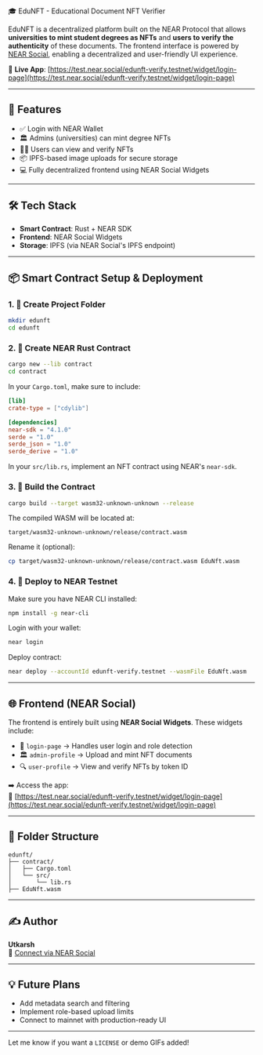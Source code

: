  🎓 EduNFT - Educational Document NFT Verifier

EduNFT is a decentralized platform built on the NEAR Protocol that allows **universities to mint student degrees as NFTs** and **users to verify the authenticity** of these documents. The frontend interface is powered by [NEAR Social](https://test.near.social), enabling a decentralized and user-friendly UI experience.

🔗 **Live App**: [https://test.near.social/edunft-verify.testnet/widget/login-page](https://test.near.social/edunft-verify.testnet/widget/login-page)

---

## 🚀 Features

- ✅ Login with NEAR Wallet
- 🏛 Admins (universities) can mint degree NFTs
- 👨‍🎓 Users can view and verify NFTs
- 📦 IPFS-based image uploads for secure storage
- 💻 Fully decentralized frontend using NEAR Social Widgets

---

## 🛠 Tech Stack

- **Smart Contract**: Rust + NEAR SDK
- **Frontend**: NEAR Social Widgets
- **Storage**: IPFS (via NEAR Social's IPFS endpoint)

---

## 📦 Smart Contract Setup & Deployment

### 1. 📁 Create Project Folder

```bash
mkdir edunft
cd edunft
```

### 2. 🔨 Create NEAR Rust Contract

```bash
cargo new --lib contract
cd contract
```

In your `Cargo.toml`, make sure to include:

```toml
[lib]
crate-type = ["cdylib"]

[dependencies]
near-sdk = "4.1.0"
serde = "1.0"
serde_json = "1.0"
serde_derive = "1.0"
```

In your `src/lib.rs`, implement an NFT contract using NEAR's `near-sdk`.

### 3. 🔧 Build the Contract

```bash
cargo build --target wasm32-unknown-unknown --release
```

The compiled WASM will be located at:

```
target/wasm32-unknown-unknown/release/contract.wasm
```

Rename it (optional):

```bash
cp target/wasm32-unknown-unknown/release/contract.wasm EduNft.wasm
```

### 4. 📡 Deploy to NEAR Testnet

Make sure you have NEAR CLI installed:

```bash
npm install -g near-cli
```

Login with your wallet:

```bash
near login
```

Deploy contract:

```bash
near deploy --accountId edunft-verify.testnet --wasmFile EduNft.wasm
```

---

## 🌐 Frontend (NEAR Social)

The frontend is entirely built using **NEAR Social Widgets**. These widgets include:

- 🔐 `login-page` → Handles user login and role detection  
- 🏛 `admin-profile` → Upload and mint NFT documents  
- 🔍 `user-profile` → View and verify NFTs by token ID

➡️ Access the app:  
🔗 [https://test.near.social/edunft-verify.testnet/widget/login-page](https://test.near.social/edunft-verify.testnet/widget/login-page)

---

## 📂 Folder Structure

```
edunft/
├── contract/
│   ├── Cargo.toml
│   └── src/
│       └── lib.rs
├── EduNft.wasm
```

---

## ✍️ Author

**Utkarsh**  
📧 [Connect via NEAR Social](https://near.social/mob.near/widget/ProfilePage?accountId=wickedspidy.near)

---

## 💡 Future Plans

- Add metadata search and filtering
- Implement role-based upload limits
- Connect to mainnet with production-ready UI

---

Let me know if you want a `LICENSE` or demo GIFs added!
